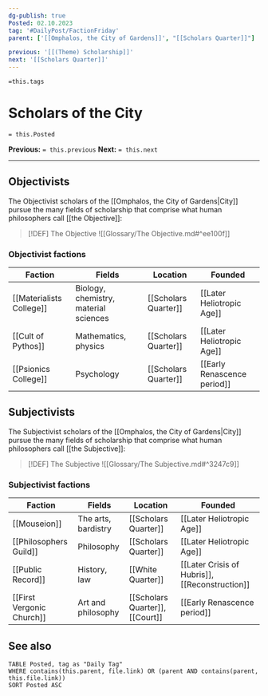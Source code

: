 ```yaml
---
dg-publish: true
Posted: 02.10.2023
tag: '#DailyPost/FactionFriday'
parent: ['[[Omphalos, the City of Gardens]]', "[[Scholars Quarter]]"]

previous: '[[(Theme) Scholarship]]'
next: '[[Scholars Quarter]]'
---
```

`=this.tags`
# Scholars of the City
`= this.Posted`

**Previous:** `= this.previous`
**Next:** `= this.next`

---

## Objectivists

The Objectivist scholars of the [[Omphalos, the City of Gardens|City]] pursue the many fields of scholarship that comprise what human philosophers call [[the Objective]]:

> [!DEF] The Objective
> ![[Glossary/The Objective.md#^ee100f]]

### Objectivist factions

| Faction                  | Fields                                | Location             | Founded                     |
| ------------------------ | ------------------------------------- | -------------------- | --------------------------- |
| [[Materialists College]] | Biology, chemistry, material sciences | [[Scholars Quarter]] | [[Later Heliotropic Age]]   |
| [[Cult of Pythos]]       | Mathematics, physics                  | [[Scholars Quarter]] | [[Later Heliotropic Age]]   |
| [[Psionics College]]     | Psychology                            | [[Scholars Quarter]] | [[Early Renascence period]] |

## Subjectivists

The Subjectivist scholars of the [[Omphalos, the City of Gardens|City]] pursue the many fields of scholarship that comprise what human philosophers call [[the Subjective]]:

> [!DEF] The Subjective
> ![[Glossary/The Subjective.md#^3247c9]]

### Subjectivist factions

| Faction                | Fields              | Location             | Founded                                        |
| ---------------------- | ------------------- | -------------------- | ---------------------------------------------- |
| [[Mouseion]]           | The arts, bardistry | [[Scholars Quarter]] | [[Later Heliotropic Age]]                      |
| [[Philosophers Guild]] | Philosophy          | [[Scholars Quarter]] | [[Later Heliotropic Age]]                      |
| [[Public Record]]      | History, law        | [[White Quarter]]    | [[Later Crisis of Hubris]], [[Reconstruction]] |
| [[First Vergonic Church]] | Art and philosophy | [[Scholars Quarter]], [[Court]] | [[Early Renascence period]] |

## See also

```dataview
TABLE Posted, tag as "Daily Tag"
WHERE contains(this.parent, file.link) OR (parent AND contains(parent, this.file.link))
SORT Posted ASC
```